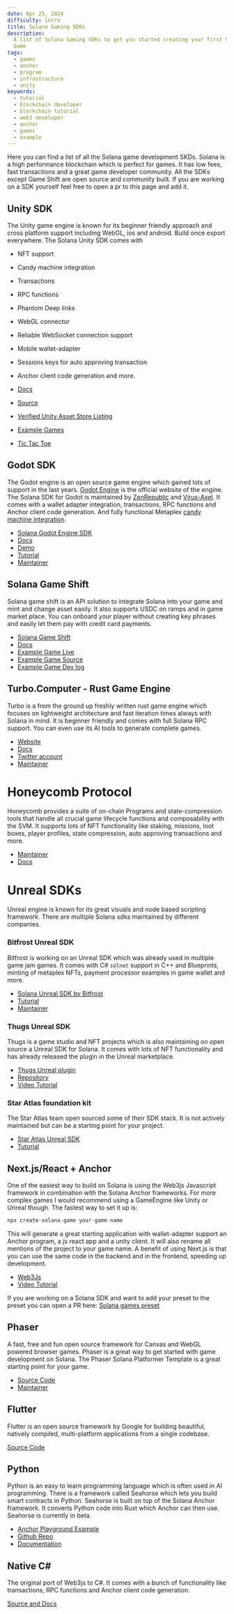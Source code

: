 ```yaml
---
date: Apr 25, 2024
difficulty: intro
title: Solana Gaming SDKs
description:
  A list of Solana Gaming SDKs to get you started creating your first Solana
  Game
tags:
  - games
  - anchor
  - program
  - infrastructure
  - unity
keywords:
  - tutorial
  - blockchain developer
  - blockchain tutorial
  - web3 developer
  - anchor
  - games
  - example
---
```


Here you can find a list of all the Solana game development SKDs. Solana is a
high performance blockchain which is perfect for games. It has low fees, fast
transactions and a great game developer community. All the SDKs except Game
Shift are open source and community built. If you are working on a SDK yourself
feel free to open a pr to this page and add it.

## Unity SDK

The Unity game engine is known for its beginner friendly approach and cross
platform support including WebGL, ios and android. Build once export everywhere.
The Solana Unity SDK comes with

- NFT support
- Candy machine integration
- Transactions
- RPC functions
- Phantom Deep links
- WebGL connector
- Reliable WebSocket connection support
- Mobile wallet-adapter
- Sessions keys for auto approving transaction
- Anchor client code generation and more.

- [Docs](https://docs.magicblock.gg/introduction)
- [Source](https://github.com/magicblock-labs/Solana.Unity-SDK)
- [Verified Unity Asset Store Listing](https://assetstore.unity.com/packages/decentralization/infrastructure/solana-sdk-for-unity-246931)
- [Example Games](https://github.com/solana-developers/solana-game-examples)
- [Tic Tac Toe](https://blog.magicblock.gg/bolt-tic-tac-toe/)

## Godot SDK

The Godot engine is an open source game engine which gained lots of support in
the last years. [Godot Engine](https://godotengine.org/) is the official website
of the engine. The Solana SDK for Godot is maintained by
[ZenRepublic](https://twitter.com/ZenRepublicNDM) and
[Virus-Axel](https://twitter.com/AxelBenjam). It comes with a wallet adapter
integration, transactions, RPC functions and Anchor client code generation. And
fully functional Metaplex
[candy machine integration](https://zenwiki.gitbook.io/solana-godot-sdk-docs/guides/setup-candy-machine).

- [Solana Godot Engine SDK](https://github.com/Virus-Axel/godot-solana-sdk)
- [Docs](https://zenwiki.gitbook.io/solana-godot-sdk-docs)
- [Demo](https://github.com/ZenRepublic/GodotSolanaSDKDemoPackage)
- [Tutorial](https://www.youtube.com/watch?v=tszFPInYmXQ)
- [Maintainer](https://twitter.com/ZenRepublicNDM)

## Solana Game Shift

Solana game shift is an API solution to integrate Solana into your game and mint
and change asset easily. It also supports USDC on ramps and in game market
place. You can onboard your player without creating key phrases and easily let
them pay with credit card payments.

- [Solana Game Shift](https://gameshift.solanalabs.com/)
- [Docs](https://docs.gameshift.dev/)
- [Example Game Live](https://solplay.de/cubeshift)
- [Example Game Source](https://github.com/solana-developers/cube_shift)
- [Example Game Dev log](https://www.youtube.com/watch?v=hTCPXVn14TY)

## Turbo.Computer - Rust Game Engine

Turbo is a from the ground up freshly written rust game engine which focuses on
lightweight architecture and fast iteration times always with Solana in mind. It
is beginner friendly and comes with full Solana RPC support. You can even use
its AI tools to generate complete games.

- [Website](https://turbo.computer/)
- [Docs](https://turbo.computer/docs/intro)
- [Twitter account](https://twitter.com/jozanza)
- [Maintainer](https://twitter.com/jozanza)

# Honeycomb Protocol

Honeycomb provides a suite of on-chain Programs and state-compression tools that
handle all crucial game lifecycle functions and composability with the SVM. It
supports lots of NFT functionality like staking, missions, loot boxes, player
profiles, state compression, auto approving transactions and more.

- [Maintainer](https://twitter.com/honeycomb_prtcl)
- [Docs](https://docs.honeycombprotocol.com/)

# Unreal SDKs

Unreal engine is known for its great visuals and node based scripting framework.
There are multiple Solana sdks maintained by different companies.

### Bitfrost Unreal SDK

Bitfrost is working on an Unreal SDK which was already used in multiple game jam
games. It comes with C# `solnet` support in C++ and Blueprints, minting of
metaplex NFTs, payment processor examples in game wallet and more.

- [Solana Unreal SDK by Bitfrost](https://github.com/Bifrost-Technologies/Solana-Unreal-SDK)
- [Tutorial](https://www.youtube.com/watch?v=S8fm8mFeUkk)
- [Maintainer](https://twitter.com/BifrostTitan)

### Thugs Unreal SDK

Thugs is a game studio and NFT projects which is also maintaining on open source
a Unreal SDK for Solana. It comes with lots of NFT functionality and has already
released the plugin in the Unreal marketplace.

- [Thugs Unreal plugin](https://www.unrealengine.com/marketplace/en-US/product/thugz-blockchain-plugin)
- [Repository](https://github.com/ThugzLabs/Thugz-BC-Plugin-Packaged-for-UE5.0)
- [Video Tutorial](https://www.youtube.com/watch?v=dS7sTZd_E9U&ab_channel=ThugzNFT)

### Star Atlas foundation kit

The Star Atlas team open sourced some of their SDK stack. It is not actively
maintained but can be a starting point for your project.

- [Star Atlas Unreal SDK](https://github.com/staratlasmeta/FoundationKit)
- [Tutorial](https://www.youtube.com/watch?v=S8fm8mFeUkk)

## Next.js/React + Anchor

One of the easiest way to build on Solana is using the Web3js Javascript
framework in combination with the Solana Anchor frameworks. For more complex
games I would recommend using a GameEngine like Unity or Unreal though. The
fastest way to set it up is:

```js
npx create-solana-game your-game-name
```

This will generate a great starting application with wallet-adapter support an
Anchor program, a js react app and a unity client. It will also rename all
mentions of the project to your game name. A benefit of using Next.js is that
you can use the same code in the backend and in the frontend, speeding up
development.

- [Web3Js](https://solana.com/de/docs/clients/javascript-reference)
- [Video Tutorial](https://www.youtube.com/watch?v=fnhivg_pemI&t=1s&ab_channel=Solana)

If you are working on a Solana SDK and want to add your preset to the preset you
can open a PR here:
[Solana games preset](https://github.com/solana-developers/solana_game_preset)

## Phaser

A fast, free and fun open source framework for Canvas and WebGL powered browser
games. Phaser is a great way to get started with game development on Solana. The
Phaser Solana Platformer Template is a great starting point for your game.

- [Source Code](https://github.com/Bread-Heads-NFT/phaser-solana-platformer-template)
- [Maintainer](https://twitter.com/blockiosaurus)

## Flutter

Flutter is an open source framework by Google for building beautiful, natively
compiled, multi-platform applications from a single codebase.

[Source Code](https://github.com/espresso-cash/espresso-cash-public)

## Python

Python is an easy to learn programming language which is often used in AI
programming. There is a framework called Seahorse which lets you build smart
contracts in Python. Seahorse is built on top of the Solana Anchor framework. It
converts Python code into Rust which Anchor can then use. Seahorse is currently
in beta.

- [Anchor Playground Example](https://beta.solpg.io/tutorials/hello-seahorse)
- [Github Repo](https://github.com/solana-developers/seahorse)
- [Documentation](https://www.seahorse.dev/)

## Native C#

The original port of Web3js to C#. It comes with a bunch of functionality like
transactions, RPC functions and Anchor client code generation.

[Source and Docs](https://github.com/bmresearch/Solnet/blob/master/docs/articles/getting_started.md)
